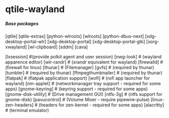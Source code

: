 # qtile-wayland

##### Base packages ####

[qtile]
[qtile-extras]
[python-wlroots]
[wlroots]
[python-dbus-next]
[xdg-desktop-portal-wlr]
[xdg-desktop-portal]
[xdg-desktop-portal-gtk]
[xorg-xwayland]
[wl-clipboard]
[sddm]
[cava]

[lxsession] #(provide polkit agent and user session)
[nwg-look]  # (wayland apparence editor)
[wlr-randr] # (xrandr equivalent for wayland)
[firewalld] # (firewall for linux)
[thunar] # (Filemanager)
[gvfs] # (required by thunar)
[tumbler] # (required by thunar)
[ffmpegthumbnailer] # (required by thunar)
[flatpak] # (flatpak application support)
[wofi] # (rofi app launcher for wayland)
[nm-applet] # (networkmanager tray support - required for some apps)
[gnome-keyring] # (keyring support - required for some apps)
[gnome-disk-utility] # (Drive management GUI)
[ntfs-3g] # (ntfs support for gnome-disk)
[pavucontrol] # (Volume Mixer - require pipewire-pulse)
[linux-zen-headers] # (headers for zen-kernel - required for some apps)
[alacritty] # (terminal emulator)
